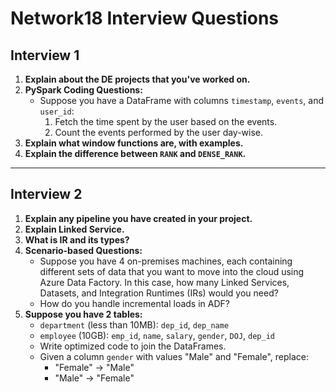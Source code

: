 # Network18 Interview Questions

## Interview 1

1. **Explain about the DE projects that you've worked on.**
2. **PySpark Coding Questions:**
   - Suppose you have a DataFrame with columns `timestamp`, `events`, and `user_id`:
     1. Fetch the time spent by the user based on the events.
     2. Count the events performed by the user day-wise.
3. **Explain what window functions are, with examples.**
4. **Explain the difference between `RANK` and `DENSE_RANK`.**

---

## Interview 2

1. **Explain any pipeline you have created in your project.**
2. **Explain Linked Service.**
3. **What is IR and its types?**
4. **Scenario-based Questions:**
   - Suppose you have 4 on-premises machines, each containing different sets of data that you want to move into the cloud using Azure Data Factory. In this case, how many Linked Services, Datasets, and Integration Runtimes (IRs) would you need?
   - How do you handle incremental loads in ADF?
5. **Suppose you have 2 tables:**
   - `department` (less than 10MB): `dep_id`, `dep_name`
   - `employee` (10GB): `emp_id`, `name`, `salary`, `gender`, `DOJ`, `dep_id`
   - Write optimized code to join the DataFrames.
   - Given a column `gender` with values "Male" and "Female", replace:
     - "Female" → "Male"
     - "Male" → "Female"